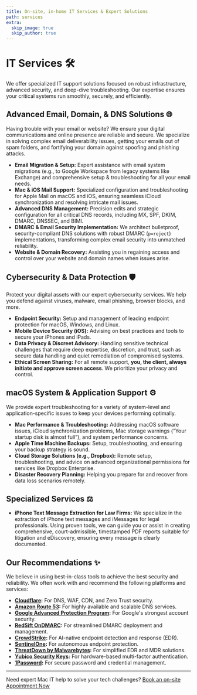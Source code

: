 ```yaml
---
title: On-site, in-home IT Services & Expert Solutions
path: services
extra:
  skip_image: true
  skip_author: true
---
```


<script type="application/ld+json">
{
  "@context": "https://schema.org",
  "@type": "ItemList",
  "name": "Remote IT Services Offered",
  "itemListElement": [
    {
      "@type": "ListItem",
      "position": 1,
      "item": {
        "@type": "Service",
        "name": "Email Migration & Setup",
        "description": "Expert assistance with email system migrations (e.g., to Google Workspace) and comprehensive setup & troubleshooting.",
        "provider": { "@type": "Organization", "name": "Remote IT Help" }
      }
    },
    {
      "@type": "ListItem",
      "position": 2,
      "item": {
        "@type": "Service",
        "name": "Mac & iOS Mail Support",
        "description": "Specialized configuration and remote troubleshooting for Apple Mail on macOS and iOS.",
        "provider": { "@type": "Organization", "name": "Remote IT Help" }
      }
    },
    {
      "@type": "ListItem",
      "position": 3,
      "item": {
        "@type": "Service",
        "name": "Advanced DNS Management",
        "description": "Precision edits and strategic configuration for MX, SPF, DKIM, DMARC, DNSSEC, and BIMI records.",
        "provider": { "@type": "Organization", "name": "Remote IT Help" }
      }
    },
    {
      "@type": "ListItem",
      "position": 4,
      "item": {
        "@type": "Service",
        "name": "DMARC & Email Security Implementation",
        "description": "Architecting bulletproof, security-compliant DNS solutions with robust DMARC (p=reject) implementations.",
        "provider": { "@type": "Organization", "name": "Remote IT Help" }
      }
    },
    {
      "@type": "ListItem",
      "position": 5,
      "item": {
        "@type": "Service",
        "name": "Website & Domain Recovery",
        "description": "Assisting you in regaining access and control over your website and domain names.",
        "provider": { "@type": "Organization", "name": "Remote IT Help" }
      }
    },
    {
      "@type": "ListItem",
      "position": 6,
      "item": {
        "@type": "Service",
        "name": "Endpoint Security",
        "description": "Remote setup and management of leading endpoint protection for macOS, Windows, and Linux.",
        "provider": { "@type": "Organization", "name": "Remote IT Help" }
      }
    },
    {
      "@type": "ListItem",
      "position": 7,
      "item": {
        "@type": "Service",
        "name": "Mobile Device Security (iOS)",
        "description": "Advising on best practices and tools to secure your iPhones and iPads.",
        "provider": { "@type": "Organization", "name": "Remote IT Help" }
      }
    },
    {
      "@type": "ListItem",
      "position": 8,
      "item": {
        "@type": "Service",
        "name": "Data Privacy & Discreet Advisory",
        "description": "Handling sensitive technical challenges requiring expertise, discretion, and trust.",
        "provider": { "@type": "Organization", "name": "Remote IT Help" }
      }
    },
     {
      "@type": "ListItem",
      "position": 9,
      "item": {
        "@type": "Service",
        "name": "Mac Performance & Troubleshooting",
        "description": "Addressing macOS software issues, iCloud problems, storage warnings, and performance concerns.",
        "provider": { "@type": "Organization", "name": "Remote IT Help" }
      }
    },
    {
      "@type": "ListItem",
      "position": 10,
      "item": {
        "@type": "Service",
        "name": "Apple Time Machine Backups",
        "description": "Setup, troubleshooting, and ensuring your backup strategy is sound.",
        "provider": { "@type": "Organization", "name": "Remote IT Help" }
      }
    },
    {
      "@type": "ListItem",
      "position": 11,
      "item": {
        "@type": "Service",
        "name": "Cloud Storage Solutions",
        "description": "Remote setup, troubleshooting, and advice on services like Dropbox.",
        "provider": { "@type": "Organization", "name": "Remote IT Help" }
      }
    },
    {
      "@type": "ListItem",
      "position": 12,
      "item": {
        "@type": "Service",
        "name": "Disaster Recovery Planning",
        "description": "Helping you prepare for and recover from data loss scenarios remotely.",
        "provider": { "@type": "Organization", "name": "Remote IT Help" }
      }
    },
    {
      "@type": "ListItem",
      "position": 13,
      "item": {
        "@type": "Service",
        "name": "iPhone Text Message Extraction for Law Firms",
        "description": "Remote extraction of iPhone text messages for legal professionals, creating court-admissible reports.",
        "provider": { "@type": "Organization", "name": "Remote IT Help" }
      }
    }
  ]
}
</script>

# IT Services 🛠️

We offer specialized IT support solutions focused on robust infrastructure, advanced security, and deep-dive troubleshooting. Our expertise ensures your critical systems run smoothly, securely, and efficiently.

## Advanced Email, Domain, & DNS Solutions 🌐

Having trouble with your email or website? We ensure your digital communications and online presence are reliable and secure. We specialize in solving complex email deliverability issues, getting your emails out of spam folders, and fortifying your domain against spoofing and phishing attacks.

* **Email Migration & Setup:** Expert assistance with email system migrations (e.g., to Google Workspace from legacy systems like Exchange) and comprehensive setup & troubleshooting for all your email needs.
* **Mac & iOS Mail Support:** Specialized configuration and troubleshooting for Apple Mail on macOS and iOS, ensuring seamless iCloud synchronization and resolving intricate mail issues.
* **Advanced DNS Management:** Precision edits and strategic configuration for all critical DNS records, including MX, SPF, DKIM, DMARC, DNSSEC, and BIMI.
* **DMARC & Email Security Implementation:** We architect bulletproof, security-compliant DNS solutions with robust DMARC (`p=reject`) implementations, transforming complex email security into unmatched reliability.
* **Website & Domain Recovery:** Assisting you in regaining access and control over your website and domain names when issues arise.

## Cybersecurity & Data Protection 🛡️

Protect your digital assets with our expert cybersecurity services. We help you defend against viruses, malware, email phishing, browser blocks, and more.

* **Endpoint Security:** Setup and management of leading endpoint protection for macOS, Windows, and Linux.
* **Mobile Device Security (iOS):** Advising on best practices and tools to secure your iPhones and iPads.
* **Data Privacy & Discreet Advisory:** Handling sensitive technical challenges that require deep expertise, discretion, and trust, such as secure data handling and quiet remediation of compromised systems.
* **Ethical Screen Sharing:** For all remote support, **you, the client, always initiate and approve screen access**. We prioritize your privacy and control.

## macOS System & Application Support ⚙️

We provide expert troubleshooting for a variety of system-level and application-specific issues to keep your devices performing optimally.

* **Mac Performance & Troubleshooting:** Addressing macOS software issues, iCloud synchronization problems, Mac storage warnings (“Your startup disk is almost full”), and system performance concerns.
* **Apple Time Machine Backups:** Setup, troubleshooting, and ensuring your backup strategy is sound.
* **Cloud Storage Solutions (e.g., Dropbox):** Remote setup, troubleshooting, and advice on advanced organizational permissions for services like Dropbox Enterprise.
* **Disaster Recovery Planning:** Helping you prepare for and recover from data loss scenarios remotely.

## Specialized Services ⚖️

* **iPhone Text Message Extraction for Law Firms:** We specialize in the extraction of iPhone text messages and iMessages for legal professionals. Using proven tools, we can guide you or assist in creating comprehensive, court-admissible, timestamped PDF reports suitable for litigation and eDiscovery, ensuring every message is clearly documented.

## Our Recommendations ✨

We believe in using best-in-class tools to achieve the best security and reliability. We often work with and recommend the following platforms and services:

* **[Cloudflare](https://www.cloudflare.com/):** For DNS, WAF, CDN, and Zero Trust security.
* **[Amazon Route 53](https://aws.amazon.com/route53/):** For highly available and scalable DNS services.
* **[Google Advanced Protection Program](https://landing.google.com/advancedprotection/):** For Google's strongest account security.
* **[RedSift OnDMARC](https://redsift.com/pulse-platform/ondmarc):** For streamlined DMARC deployment and management.
* **[CrowdStrike](https://www.crowdstrike.com/en-us/):** For AI-native endpoint detection and response (EDR).
* **[SentinelOne](https://www.sentinelone.com/):** For autonomous endpoint protection.
* **[ThreatDown by Malwarebytes](https://www.threatdown.com/):** For simplified EDR and MDR solutions.
* **[Yubico Security Keys](https://www.yubico.com/):** For hardware-based multi-factor authentication.
* **[1Password](https://1password.com/):** For secure password and credential management.

---
Need expert Mac IT help to solve your tech challenges?
[Book an on-site Appointment Now](https://schedule.it-help.tech/)
